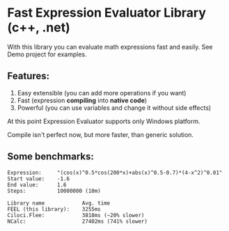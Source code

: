 Fast Expression Evaluator Library (c++, .net)
====

With this library you can evaluate math expressions fast and easily.
See Demo project for examples.

Features:
---

1. Easy extensible (you can add more operations if you want)
2. Fast (expression **compiling** into **native code**)
3. Powerful (you can use variables and change it without side effects)


At this point Expression Evaluator supports only Windows platform. 

Compile isn't perfect now, but more faster, than generic solution.

Some benchmarks:
---

```
Expression:     "(cos(x)^0.5*cos(200*x)+abs(x)^0.5-0.7)*(4-x^2)^0.01"
Start value:    -1.6
End value:      1.6
Steps:          10000000 (10m)

Library name            Avg. time
FEEL (this library):    3255ms
Ciloci.Flee:            3818ms (~20% slower)
NCalc:                  27402ms (741% slower)
```

